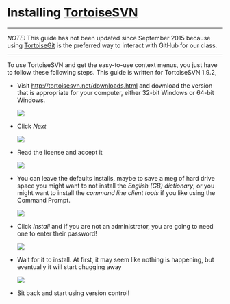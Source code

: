 # Installing [TortoiseSVN](http://tortoisesvn.net/)

---

*NOTE:* This guide has not been updated since September 2015 because using [TortoiseGit](../Installing-TortoiseGIT/README.md) is the preferred way to interact with GitHub for our class.

---

To use TortoiseSVN and get the easy-to-use context menus, you just have to follow these following steps. This guide is written for TortoiseSVN 1.9.2, 

* Visit <http://tortoisesvn.net/downloads.html> and download the version that is appropriate for your computer, either 32-bit Windows or 64-bit Windows.

  ![](images/tortoisesvn_install01.jpg)

* Click *Next*

  ![](images/tortoisesvn_install02.jpg)

* Read the license and accept it

  ![](images/tortoisesvn_install03.jpg)

* You can leave the defaults installs, maybe to save a meg of hard drive space you might want to not install the *English (GB) dictionary*, or you might want to install the *command line client tools* if you like using the Command Prompt. 

  ![](images/tortoisesvn_install04.jpg)

* Click *Install* and if you are not an administrator, you are going to need one to enter their password!

  ![](images/tortoisesvn_install05.jpg)

* Wait for it to install. At first, it may seem like nothing is happening, but eventually it will start chugging away

  ![](images/tortoisesvn_install06.jpg)

* Sit back and start using version control!
